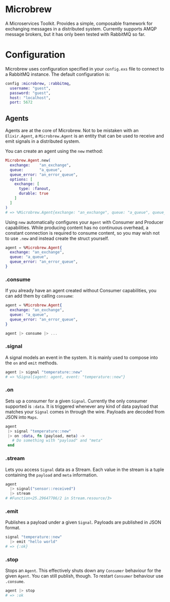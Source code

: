 # Microbrew
A Microservices Toolkit. Provides a simple, composable framework for exchanging messages in a distributed system. Currently supports AMQP message brokers, but it has only been tested with RabbitMQ so far.

# Configuration
Microbrew uses configuration specified in your `config.exs` file to connect to a
RabbitMQ instance. The default configuration is:

```elixir
config :microbrew, :rabbitmq,
  username: "guest",
  password: "guest",
  host: "localhost",
  port: 5672
```

## Agents
Agents are at the core of Microbrew.
Not to be mistaken with an `Elixir.Agent`, a `Microbrew.Agent` is an entity that
can be used to receive and emit signals in a distributed system.

You can create an agent using the `new` method:

```elixir
Microbrew.Agent.new(
  exchange:    "an_exchange",
  queue:       "a_queue",
  queue_error: "an_error_queue",
  options: [
    exchange: [
      type: :fanout,
      durable: true
    ]
  ]
)
# => %Microbrew.Agent{exchange: "an_exchange", queue: "a_queue", queue_error: "an_error_queue"}
```

Using `new` automatically configures your `Agent` with Consumer and Producer
capabilities. While producing content has no continuous overhead, a constant
connection is required to consume content, so you may wish not to use `.new` and
instead create the struct yourself.

```elixir
agent = %Microbrew.Agent{
  exchange: "an_exchange",
  queue: "a_queue",
  queue_error: "an_error_queue",
}
```

### .consume
If you already have an agent created without Consumer capabilities, you can
add them by calling `consume`:

```elixir
agent = %Microbrew.Agent{
  exchange: "an_exchange",
  queue: "a_queue",
  queue_error: "an_error_queue",
}

agent |> consume |> ...
```

### .signal
A signal models an event in the system. It is mainly used to compose into the
`on` and `emit` methods.

```elixir
agent |> signal "temperature::new"
# => %Signal{agent: agent, event: "temperature::new"}
```

### .on
Sets up a consumer for a given `Signal`. Currently the only consumer supported
is `:data`. It is triggered whenever any kind of data payload that matches your
`Signal` comes in through the wire. Payloads are decoded from JSON into `Maps`.

```elixir
agent
 |> signal "temperature::new"
 |> on :data, fn (payload, meta) ->
   # Do something with "payload" and "meta"
 end
```

### .stream
Lets you access `Signal` data as a Stream. Each value in the stream is a tuple
containing the `payload` and `meta` information.

```elixir
agent
  |> signal("sensor::received")
  |> stream
# #Function<25.29647706/2 in Stream.resource/3>
```

### .emit
Publishes a payload under a given `Signal`. Payloads are published in
JSON format.

```elixir
signal "temperature::new"
  |> emit "hello world"
# => {:ok}
```

### .stop
Stops an `Agent`. This effectively shuts down any `Consumer` behaviour for the
given `Agent`. You can still publish, though. To restart `Consumer` behaviour use
`.consume`.

```elixir
agent |> stop
# => :ok
```
